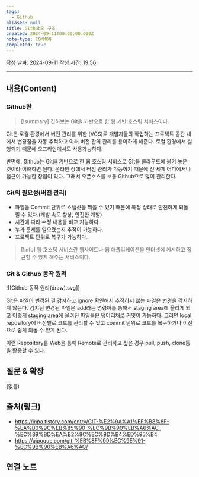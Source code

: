 ```yaml
---
tags:
  - Github
aliases: null
title: Github의 구조
created: 2024-09-11T00:00:00.000Z
note-type: COMMON
completed: true
---
```

작성 날짜: 2024-09-11
작성 시간: 19:56


----
## 내용(Content)

### Github란

>[!summary]
>깃허브는 Git을 기반으로 한 웹 기반 호스팅 서비스이다.

Git은 로컬 환경에서 버전 관리를 위한 (VCS)로 개발자들의 작업하는 프로젝트 공간 내에서 변경점을 자동 추적하고 여러 버전 간의 관리를 용이하게 해준다.
로컬 환경에서 실행되기 때문에 오프라인에서도 사용가능하다.

반면에, Github는 Git을 기반으로 한 웹 호스팅 서비스로 GIt을 클라우드에 옮겨 놓은 것이라 이해하면 된다. 온라인 상에서 버전 관리가 가능하기 때문에 전 세계 어디에서나 접근이 가능한 장점이 있다. 그래서 오픈소스를 보통 Github으로 많이 관리한다.

### Git의 필요성(버전 관리)

- 파일을 Commit 단위로 스냅샷을 찍을 수 있기 때문에 특정 상태로 안전하게 되돌릴 수 있다.(개발 속도 향상, 안전한 개발)
- 시간에 따라 수정 내용을 비교 가능하다.
- 누가 문제를 일으켰는지 추적이 가능하다.
- 프로젝트 단위로 복구가 가능하다.

>[!info]
>웹 호스팅 서비스란 웹사이트나 웹 애플리케이션을 인터넷에 게시하고 접근할 수 있게 해주는 서비스이다.


### Git & Github 동작 원리

![[Github 동작 원리(draw).svg]]

Git은 파일이 변경된 걸 감지하고 ignore 확인해서 추적하지 않는 파일은 변경을 감지하지 않는다. 감지된 변경된 파일은 add라는 명령어를 통해서 staging area에 올리게 되고 이렇게 staging area에 올려진 파일들은 덩어리채로 커밋이 가능하다. 그러면 local repository에 버전별로 코드를 관리할 수 있고 commit 단위로 코드를 복구하거나 이전으로 쉽게 되돌 수 있게 된다. 

이런 Repository를 Web을 통해 Remote로 관리하고 싶은 경우 pull, push, clone등을 활용할 수 있다.

## 질문 & 확장

(없음)

## 출처(링크)

- https://inpa.tistory.com/entry/GIT-%E2%9A%A1%EF%B8%8F-%EA%B0%9C%EB%85%90-%EC%9B%90%EB%A6%AC-%EC%89%BD%EA%B2%8C%EC%9D%B4%ED%95%B4
- https://aipoque.com/git-%EB%8F%99%EC%9E%91-%EC%9B%90%EB%A6%AC/

## 연결 노트










